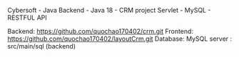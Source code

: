 Cybersoft - Java Backend - Java 18 - CRM project
Servlet - MySQL - RESTFUL API

Backend: https://github.com/quochao170402/crm.git
Frontend: https://github.com/quochao170402/layoutCrm.git
Database: MySQL server : src/main/sql (backend)